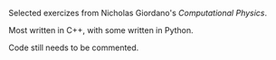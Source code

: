 Selected exercizes from Nicholas Giordano's *Computational Physics*.

Most written in C++, with some written in Python.

Code still needs to be commented.
